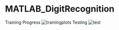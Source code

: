# MATLAB_DigitRecognition
Training Progress
![trainingplots](https://github.com/AyeshaNoor0231/MATLAB_DigitRecognition/assets/141872335/98fdaf25-d24b-488a-bc31-6183acc59f7f)
Testing
![test](https://github.com/AyeshaNoor0231/MATLAB_DigitRecognition/assets/141872335/b018d3df-1abb-4f17-b472-877cfd0dcf0b)
